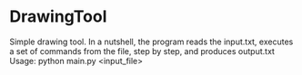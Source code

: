# DrawingTool
Simple drawing tool. In a nutshell, the program reads the input.txt, executes a set of commands from the file, step by step, and produces output.txt
Usage: python main.py <input_file>

